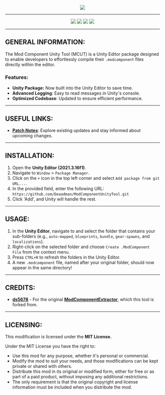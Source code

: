 <p align="center">
    <a href="#"><img src="https://raw.githubusercontent.com/Deaadman/ModComponentUnityTool/release/Images/TitleCardGitHub.png"></a>

---

<p align="center">
    <a href="https://github.com/Deaadman/ModComponentUnityTool/releases/latest"><img src="https://img.shields.io/github/v/release/Deaadman/ModComponentUnityTool?label=latest&style=for-the-badge"></a>
	<a href="https://github.com/Deaadman/ModComponentUnityTool/releases"><img src="https://img.shields.io/github/downloads/Deaadman/ModComponentUnityTool/total.svg?style=for-the-badge"></a>
	<a href="https://github.com/Deaadman/ModComponentUnityTool/releases"><img src="https://img.shields.io/github/downloads/Deaadman/ModComponentUnityTool/latest/total.svg?style=for-the-badge"></a>
    <a href="https://github.com/Deaadman/ModComponentUnityTool/issues"><img src="https://img.shields.io/github/issues/Deaadman/ModComponentUnityTool?style=for-the-badge"></a>

---

## GENERAL INFORMATION:

The Mod Component Unity Tool (MCUT) is a Unity Editor package designed to enable developers to effortlessly compile their `.modcomponent` files directly within the editor.

### Features:
-  **Unity Package:** Now built into the Unity Editor to save time.
-  **Advanced Logging**: Easy to read messages in Unity's console.
-  **Optimized Codebase**: Updated to ensure efficient performance.

---

## USEFUL LINKS:

- [**Patch Notes**](https://github.com/Deaadman/ModComponentUnityTool/blob/release/Information/PatchNotes.md): Explore existing updates and stay informed about upcoming changes.

---

## INSTALLATION:

1. Open the **Unity Editor (2021.3.16f1)**.
2. Navigate to `Window` > `Package Manager`.
3. Click on the `+` icon in the top left corner and select `Add package from git URL...`.
4. In the provided field, enter the following URL: `https://github.com/Deaadman/ModComponentUnityTool.git`
5. Click 'Add', and Unity will handle the rest.

---

## USAGE:

1. In the **Unity Editor**, navigate to and select the folder that contains your sub-folders (e.g., `auto-mapped`, `blueprints`, `bundle`, `gear-spawns`, and `localizations`).
2. Right-click on the selected folder and choose `Create .ModComponent File` from the context menu.
3. Press `CTRL+R` to refresh the folders in the Unity Editor.
4. A new `.modcomponent` file, named after your original folder, should now appear in the same directory!

---

## CREDITS:

- [**ds5678**](https://github.com/ds5678) - For the original [**ModComponentExtractor**](https://github.com/ds5678/ModComponentExtractor), which this tool is forked from.

---

## LICENSING:
This modification is licensed under the **MIT License.**

Under the MIT License you have the right to:

- Use this mod for any purpose, whether it's personal or commercial.
- Modify the mod to suit your needs, and those modifications can be kept private or shared with others.
- Distribute this mod in its original or modified form, either for free or as part of a paid product, without imposing any additional restrictions.
- The only requirement is that the original copyright and license information must be included when you distribute the mod.